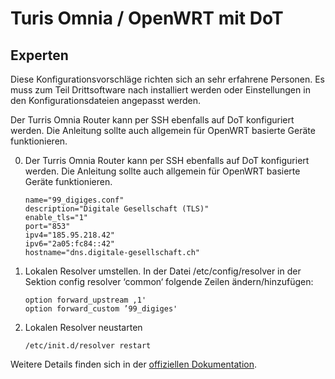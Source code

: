 # Turis Omnia / OpenWRT mit DoT


## Experten

Diese Konfigurationsvorschläge richten sich an sehr erfahrene Personen. Es muss zum Teil Drittsoftware nach installiert werden oder Einstellungen in den Konfigurationsdateien angepasst werden.

Der Turris Omnia Router kann per SSH ebenfalls auf DoT konfiguriert werden. Die Anleitung sollte auch allgemein für OpenWRT basierte Geräte funktionieren.

0. Der Turris Omnia Router kann per SSH ebenfalls auf DoT konfiguriert werden. Die Anleitung sollte auch allgemein für OpenWRT basierte Geräte funktionieren.
   ```
   name="99_digiges.conf"
   description="Digitale Gesellschaft (TLS)"
   enable_tls="1"
   port="853"
   ipv4="185.95.218.42"
   ipv6="2a05:fc84::42"
   hostname="dns.digitale-gesellschaft.ch"
   ```
0. Lokalen Resolver umstellen. In der Datei /etc/config/resolver in der Sektion config resolver ‘common‘ folgende Zeilen ändern/hinzufügen: 
   ```
   option forward_upstream ‚1'
   option forward_custom ’99_digiges'
   ```
0. Lokalen Resolver neustarten
   ```
   /etc/init.d/resolver restart
   ```

Weitere Details finden sich in der [offiziellen Dokumentation](https://doc.turris.cz/doc/en/public/dns_knot_misc).
